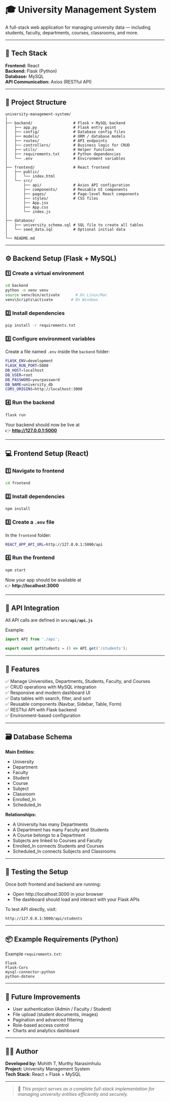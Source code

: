 # 🎓 University Management System

A full-stack web application for managing university data — including students, faculty, departments, courses, classrooms, and more.

---

## 🧩 Tech Stack

**Frontend:** React  
**Backend:** Flask (Python)  
**Database:** MySQL  
**API Communication:** Axios (RESTful API)  

---

## 📁 Project Structure

```
university-management-system/
│
├── backend/                  # Flask + MySQL backend
│   ├── app.py                # Flask entry point
│   ├── config/               # Database config files
│   ├── models/               # ORM / database models
│   ├── routes/               # API endpoints
│   ├── controllers/          # Business logic for CRUD
│   ├── utils/                # Helper functions
│   ├── requirements.txt      # Python dependencies
│   └── .env                  # Environment variables
│
├── frontend/                 # React frontend
│   ├── public/
│   │   └── index.html
│   └── src/
│       ├── api/              # Axios API configuration
│       ├── components/       # Reusable UI components
│       ├── pages/            # Page-level React components
│       ├── styles/           # CSS files
│       ├── App.jsx
│       ├── App.css
│       └── index.js
│
├── database/
│   ├── university_schema.sql # SQL file to create all tables
│   └── seed_data.sql         # Optional initial data
│
└── README.md
```

---

## ⚙️ Backend Setup (Flask + MySQL)

### 1️⃣ Create a virtual environment

```bash
cd backend
python -m venv venv
source venv/bin/activate       # On Linux/Mac
venv\Scripts\activate        # On Windows
```

### 2️⃣ Install dependencies

```bash
pip install -r requirements.txt
```

### 3️⃣ Configure environment variables

Create a file named `.env` inside the `backend` folder:

```bash
FLASK_ENV=development
FLASK_RUN_PORT=5000
DB_HOST=localhost
DB_USER=root
DB_PASSWORD=yourpassword
DB_NAME=university_db
CORS_ORIGINS=http://localhost:3000
```

### 4️⃣ Run the backend

```bash
flask run
```

Your backend should now be live at  
👉 **http://127.0.0.1:5000**

---

## 💻 Frontend Setup (React)

### 1️⃣ Navigate to frontend

```bash
cd frontend
```

### 2️⃣ Install dependencies

```bash
npm install
```

### 3️⃣ Create a `.env` file

In the `frontend` folder:

```bash
REACT_APP_API_URL=http://127.0.0.1:5000/api
```

### 4️⃣ Run the frontend

```bash
npm start
```

Now your app should be available at  
👉 **http://localhost:3000**

---

## 🔗 API Integration

All API calls are defined in **`src/api/api.js`**

Example:
```js
import API from './api';

export const getStudents = () => API.get('/students');
```

---

## 🧠 Features

✅ Manage Universities, Departments, Students, Faculty, and Courses  
✅ CRUD operations with MySQL integration  
✅ Responsive and modern dashboard UI  
✅ Data tables with search, filter, and sort  
✅ Reusable components (Navbar, Sidebar, Table, Form)  
✅ RESTful API with Flask backend  
✅ Environment-based configuration

---

## 🗃️ Database Schema

**Main Entities:**
- University
- Department
- Faculty
- Student
- Course
- Subject
- Classroom
- Enrolled_In
- Scheduled_In

**Relationships:**
- A University has many Departments  
- A Department has many Faculty and Students  
- A Course belongs to a Department  
- Subjects are linked to Courses and Faculty  
- Enrolled_In connects Students and Courses  
- Scheduled_In connects Subjects and Classrooms  

---

## 🧪 Testing the Setup

Once both frontend and backend are running:
- Open http://localhost:3000 in your browser  
- The dashboard should load and interact with your Flask APIs  

To test API directly, visit:
```
http://127.0.0.1:5000/api/students
```

---

## 📦 Example Requirements (Python)

Example `requirements.txt`:
```
Flask
Flask-Cors
mysql-connector-python
python-dotenv
```

---

## 🚀 Future Improvements

- User authentication (Admin / Faculty / Student)
- File upload (student documents, images)
- Pagination and advanced filtering
- Role-based access control
- Charts and analytics dashboard

---

## 👨‍💻 Author

**Developed by:** Mohith T, Murthy Narasimhulu  
**Project:** University Management System  
**Tech Stack:** React + Flask + MySQL  

---

> 🧾 *This project serves as a complete full-stack implementation for managing university entities efficiently and securely.*
